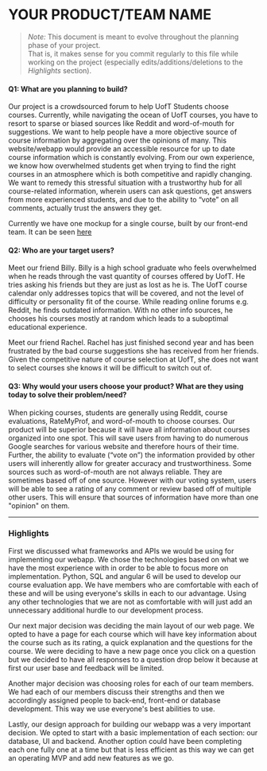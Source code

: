 # YOUR PRODUCT/TEAM NAME

 > _Note:_ This document is meant to evolve throughout the planning phase of your project.    
 > That is, it makes sense for you commit regularly to this file while working on the project (especially edits/additions/deletions to the _Highlights_ section).

#### Q1: What are you planning to build?

Our project is a crowdsourced forum to help UofT Students choose courses. Currently, while navigating the ocean of UofT courses, you have to resort to sparse or biased sources like Reddit and word-of-mouth for suggestions. We want to help people have a more objective source of course information by aggregating over the opinions of many.  This website/webapp would provide an accessible resource for up to date course information which is constantly evolving. From our own experience, we know how overwhelmed students get when trying to find the right courses in an atmosphere which is both competitive and rapidly changing. We want to remedy this stressful situation with a trustworthy hub for all course-related information, wherein users can ask questions, get answers from more experienced students, and due to the ability to “vote” on all comments, actually trust the answers they get.

Currently we have one mockup for a single course, built by our front-end team. It can be seen [here](https://i.imgur.com/Q86CPfI.png)

#### Q2: Who are your target users?

Meet our friend Billy. Billy is a high school graduate who feels overwhelmed when he reads through the vast quantity of courses offered by UofT. He tries asking his friends but they are just as lost as he is. The UofT course calendar only addresses topics that will be covered, and not the level of difficulty or personality fit of the course.  While reading online forums e.g. Reddit, he finds outdated information. With no other info sources, he chooses his courses mostly at random which leads to a suboptimal educational experience.

Meet our friend Rachel. Rachel has just finished second year and has been frustrated by the bad course suggestions she has received from her friends. Given the competitive nature of course selection at UofT, she does not want to select courses she knows it will be difficult to switch out of. 

#### Q3: Why would your users choose your product? What are they using today to solve their problem/need?

When picking courses, students are generally using Reddit, course evaluations, RateMyProf, and word-of-mouth to choose courses.  Our product will be superior because it will have all information about courses organized into one spot.  This will  save users from having to do numerous Google searches for various website and therefore hours of their time.  Further, the ability to evaluate (“vote on”) the information provided by other users will inherently allow for greater accuracy and trustworthiness.  Some sources such as word-of-mouth are not always reliable.  They are sometimes based off of one source.  However with our voting system, users will be able to see a rating of any comment or review based off of multiple other users.  This will ensure that sources of information have more than one "opinion" on them.  

----

### Highlights

First we discussed what frameworks and APIs we would be using for implementing our webapp. We chose the technologies based on what we have the most experience with in order to be able to focus more on implementation. Python, SQL and angular 6 will be used to develop our course evaluation app. We have members who are comfortable with each of these and will be using everyone's skills in each to our advantage. Using any other technologies that we are not as comfortable with will just add an unnecessary additional hurdle to our development process. 

Our next major decision was deciding the main layout of our web page. We opted to have a page for each course which will have key information about the course such as its rating, a quick explanation and the questions for the course. We were deciding to have a new page once you click on a question but we decided to have all responses to a question drop below it because at first our user base and feedback will be limited. 

Another major decision was choosing roles for each of our team members. We had each of our members discuss their strengths and then we accordingly assigned people to back-end, front-end or database development. This way we use everyone's best abilities to use. 

Lastly, our design approach for building our webapp was a very important decision. We opted to start with a basic implementation of each section: our database, UI and backend. Another option could have been completing each one fully one at a time but that is less efficient as this way we can get an operating MVP and add new features as we go. 
